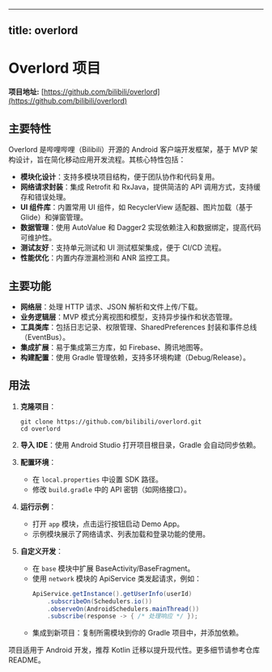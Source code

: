 
---
title: overlord
---

# Overlord 项目

**项目地址:** [https://github.com/bilibili/overlord](https://github.com/bilibili/overlord)

## 主要特性
Overlord 是哔哩哔哩（Bilibili）开源的 Android 客户端开发框架，基于 MVP 架构设计，旨在简化移动应用开发流程。其核心特性包括：
- **模块化设计**：支持多模块项目结构，便于团队协作和代码复用。
- **网络请求封装**：集成 Retrofit 和 RxJava，提供简洁的 API 调用方式，支持缓存和错误处理。
- **UI 组件库**：内置常用 UI 组件，如 RecyclerView 适配器、图片加载（基于 Glide）和弹窗管理。
- **数据管理**：使用 AutoValue 和 Dagger2 实现依赖注入和数据绑定，提高代码可维护性。
- **测试友好**：支持单元测试和 UI 测试框架集成，便于 CI/CD 流程。
- **性能优化**：内置内存泄漏检测和 ANR 监控工具。

## 主要功能
- **网络层**：处理 HTTP 请求、JSON 解析和文件上传/下载。
- **业务逻辑层**：MVP 模式分离视图和模型，支持异步操作和状态管理。
- **工具类库**：包括日志记录、权限管理、SharedPreferences 封装和事件总线（EventBus）。
- **集成扩展**：易于集成第三方库，如 Firebase、腾讯地图等。
- **构建配置**：使用 Gradle 管理依赖，支持多环境构建（Debug/Release）。

## 用法
1. **克隆项目**：  
   ```
   git clone https://github.com/bilibili/overlord.git
   cd overlord
   ```

2. **导入 IDE**：使用 Android Studio 打开项目根目录，Gradle 会自动同步依赖。

3. **配置环境**：  
   - 在 `local.properties` 中设置 SDK 路径。  
   - 修改 `build.gradle` 中的 API 密钥（如网络接口）。  

4. **运行示例**：  
   - 打开 `app` 模块，点击运行按钮启动 Demo App。  
   - 示例模块展示了网络请求、列表加载和登录功能的使用。  

5. **自定义开发**：  
   - 在 `base` 模块中扩展 BaseActivity/BaseFragment。  
   - 使用 `network` 模块的 ApiService 类发起请求，例如：  
     ```java
     ApiService.getInstance().getUserInfo(userId)
         .subscribeOn(Schedulers.io())
         .observeOn(AndroidSchedulers.mainThread())
         .subscribe(response -> { /* 处理响应 */ });
     ```  
   - 集成到新项目：复制所需模块到你的 Gradle 项目中，并添加依赖。  

项目适用于 Android 开发，推荐 Kotlin 迁移以提升现代性。更多细节请参考仓库 README。